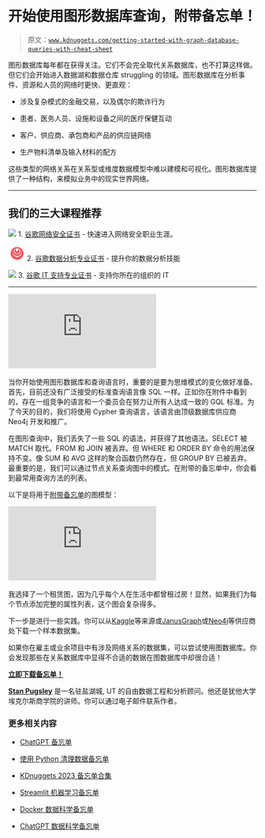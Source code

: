 # 开始使用图形数据库查询，附带备忘单！

> 原文：[`www.kdnuggets.com/getting-started-with-graph-database-queries-with-cheat-sheet`](https://www.kdnuggets.com/getting-started-with-graph-database-queries-with-cheat-sheet)

图形数据库每年都在获得关注。它们不会完全取代关系数据库，也不打算这样做。但它们会开始进入数据湖和数据仓库 struggling 的领域。图形数据库在分析事件、资源和人员的网络时更快、更直观：

+   涉及复杂模式的金融交易，以及偶尔的欺诈行为

+   患者、医务人员、设施和设备之间的医疗保健互动

+   客户、供应商、承包商和产品的供应链网络

+   生产物料清单及输入材料的配方

这些类型的网络关系在关系型或维度数据模型中难以建模和可视化。图形数据库提供了一种结构，来模拟业务中的现实世界网络。

* * *

## 我们的三大课程推荐

![](img/0244c01ba9267c002ef39d4907e0b8fb.png) 1\. [谷歌网络安全证书](https://www.kdnuggets.com/google-cybersecurity) - 快速进入网络安全职业生涯。

![](img/e225c49c3c91745821c8c0368bf04711.png) 2\. [谷歌数据分析专业证书](https://www.kdnuggets.com/google-data-analytics) - 提升你的数据分析技能

![](img/0244c01ba9267c002ef39d4907e0b8fb.png) 3\. [谷歌 IT 支持专业证书](https://www.kdnuggets.com/google-itsupport) - 支持你所在的组织的 IT

* * *

![开始使用图形数据库查询，附带备忘单！](https://www.kdnuggets.com/wp-content/uploads/Queries_with_Cypher_Cheat_Sheet_Pugsley.pdf)

当你开始使用图形数据库和查询语言时，重要的是要为思维模式的变化做好准备。首先，目前还没有广泛接受的标准查询语言像 SQL 一样。正如你在附件中看到的，存在一组竞争的语言和一个委员会在努力让所有人达成一致的 GQL 标准。为了今天的目的，我们将使用 Cypher 查询语言，该语言由顶级数据库供应商 Neo4j 开发和推广。

在图形查询中，我们丢失了一些 SQL 的语法，并获得了其他语法。SELECT 被 MATCH 取代。FROM 和 JOIN 被丢弃。但 WHERE 和 ORDER BY 命令的用法保持不变。像 SUM 和 AVG 这样的聚合函数仍然存在，但 GROUP BY 已被丢弃。最重要的是，我们可以通过节点关系查询图中的模式。在附带的备忘单中，你会看到最常用查询方法的列表。

以下是将用于[附带备忘单](https://www.kdnuggets.com/wp-content/uploads/Queries_with_Cypher_Cheat_Sheet_Pugsley.pdf)的图模型：

![开始使用图数据库查询，附备忘单！](https://www.kdnuggets.com/wp-content/uploads/Queries_with_Cypher_Cheat_Sheet_Pugsley.pdf)

我选择了一个租赁图，因为几乎每个人在生活中都曾租过房！显然，如果我们为每个节点添加完整的属性列表，这个图会复杂得多。

下一步是进行一些实践。你可以从[Kaggle](https://www.kaggle.com/datasets/startupsci/awesome-datasets-graph)等来源或[JanusGraph](https://janusgraph.org/)或[Neo4j](https://neo4j.com/developer/example-data/)等供应商处下载一个样本数据集。

如果你在雇主或业余项目中有涉及网络关系的数据集，可以尝试使用图数据库。你会发现那些在关系数据库中显得不合适的数据在图数据库中却很合适！

[**立即下载备忘单！**](https://www.kdnuggets.com/wp-content/uploads/Queries_with_Cypher_Cheat_Sheet_Pugsley.pdf)

[](https://www.linkedin.com/in/spugsley/)****[Stan Pugsley](https://www.linkedin.com/in/spugsley/)**** 是一名驻盐湖城, UT 的自由数据工程和分析顾问。他还是犹他大学埃克尔斯商学院的讲师。你可以通过电子邮件联系作者。

### 更多相关内容

+   [ChatGPT 备忘单](https://www.kdnuggets.com/2023/01/chatgpt-cheat-sheet.html)

+   [使用 Python 清理数据备忘单](https://www.kdnuggets.com/2023/02/data-cleaning-python-cheat-sheet.html)

+   [KDnuggets 2023 备忘单合集](https://www.kdnuggets.com/the-kdnuggets-2023-cheat-sheet-collection)

+   [Streamlit 机器学习备忘单](https://www.kdnuggets.com/2023/01/streamlit-machine-learning-cheat-sheet.html)

+   [Docker 数据科学备忘单](https://www.kdnuggets.com/2023/02/docker-data-science-cheat-sheet.html)

+   [ChatGPT 数据科学备忘单](https://www.kdnuggets.com/2023/03/chatgpt-data-science-cheat-sheet.html)

